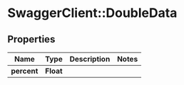 # SwaggerClient::DoubleData

## Properties
Name | Type | Description | Notes
------------ | ------------- | ------------- | -------------
**percent** | **Float** |  | 


